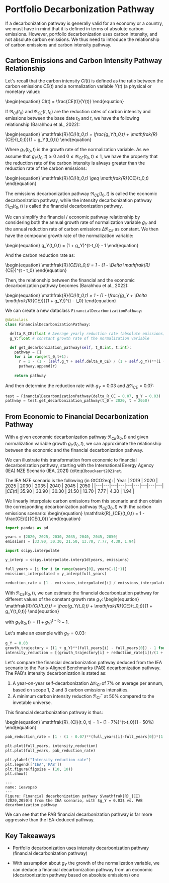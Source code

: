 # Portfolio Decarbonization Pathway

If a decarbonization pathway is generally valid for an economy or a country, we must have in mind that it is defined in terms of absolute carbon emissions. However, portfolio decarbonization uses carbon intensity, and not absolute carbon emissions. We thus need to introduce the relationship of carbon emissions and carbon intensity pathway.

## Carbon Emissions and Carbon Intensity Pathway Relationship

Let's recall that the carbon intensity $CI(t)$ is defined as the ratio between the carbon emissions $CE(t)$ and a normalization variable $Y(t)$ (a physical or monetary value):

\begin{equation}
CI(t) = \frac{CE(t)}{Y(t)}
\end{equation}

If $\mathfrak{R}_{CI}(t_0)$ and $\mathfrak{R}_{CE}(t,t_0)$ are the reduction rates of carbon intensity and emissions between the base date $t_0$ and $t$, we have the following relationship (Barahhou et al., 2022):

\begin{equation}
\mathfrak{R}_{CI}(t_0,t) = \frac{g_Y(t_0,t) + \mathfrak{R}_{CE}(t_0,t)}{1 + g_Y(t_0,t)}
\end{equation}

Where $g_Y(t_0,t)$ is the growth rate of the normalization variable. As we assume that $g_Y(t_0,t) \geq 0$ and $0 \leq \mathfrak{R}_{CE}(t_0,t) \leq 1$, we have the property that the reduction rate of the carbon intensity is always greater than the reduction rate of the carbon emissions:

\begin{equation}
\mathfrak{R}_{CI}(t_0,t) \geq \mathfrak{R}_{CE}(t_0,t)
\end{equation}


The emissions decarbonization pathway $\mathfrak{R}_{CE}(t_0,t)$ is called the economic decarbonization pathway, while the intensity decarbonization pathway $\mathfrak{R}_{CI}(t_0,t)$ is called the financial decarbonization pathway.

We can simplify the financial / economic pathway relationship by considering both the annual growth rate of normalization variable $g_{Y}$ and the annual reduction rate of carbon emissions $\Delta \mathfrak{R}_{CE}$ as constant. We then have the compound growth rate of the normalization variable:

\begin{equation}
g_Y(t_0,t) = (1 + g_Y)^{t-t_0} - 1
\end{equation}

And the carbon reduction rate as:

\begin{equation}
\mathfrak{R}_{CE}(t_0,t) = 1 - (1 - \Delta \mathfrak{R}_{CE})^{t - t_0}
\end{equation}

Then, the relationship between the financial and the economic decarbonization pathway becomes (Barahhou et al., 2022):

\begin{equation}
\mathfrak{R}_{CI}(t_0,t) = 1 - (1 - \frac{(g_Y + \Delta \mathfrak{R}_{CE})}{1 + g_Y})^{t - t_0}
\end{equation}

We can create a new dataclass `FinancialDecarbonizationPathway`:
```Python
@dataclass 
class FinancialDecarbonizationPathway:

  delta_R_CE:float # Average yearly reduction rate (absolute emissions)
  g_Y:float # constant growth rate of the normalization variable

  def get_decarbonization_pathway(self, t_0:int, t:int):
    pathway = []
    for i in range(t_0,t+1):
      r = 1 - (1 - (self.g_Y + self.delta_R_CE) / (1 + self.g_Y))**(i - t_0)
      pathway.append(r)      
    
    return pathway
```
And then determine the reduction rate with $g_Y = 0.03$ and $\Delta \mathfrak{R}_{CE} = 0.07$:

```Python
test = FinancialDecarbonizationPathway(delta_R_CE = 0.07, g_Y = 0.03)
pathway = test.get_decarbonization_pathway(t_0 = 2020, t = 2050)
```

## From Economic to Financial Decarbonization Pathway

With a given economic decarbonization pathway $\mathfrak{R}_{CE}(t_0,t)$ and given normalization variable growth $g_Y(t_0,t)$, we can approximate the relationship between the economic and the financial decarbonization pathway.

We can illustrate this transformation from economic to financial decarbonization pathway, starting with the International Energy Agency (IEA) NZE Scenario (IEA, 2021) {cite:p}`bouckaert2021net`.

The IEA NZE scenario is the following (in GtCO2eq):
| Year  | 2019 | 2020 | 2025 | 2030 | 2035 | 2040 | 2045 | 2050 |
|---|---|---|---|---|---|---|---|---|
|$CE(t)$| 35.90  | 33.90   | 30.30  | 21.50  | 13.70 | 7.77 | 4.30 | 1.94 |


We linearly interpolate carbon emissions from this scenario and then obtain the corresponding decarbonization pathway $\mathfrak{R}_{CE}(t_0,t)$ with the carbon emissions scenario:
\begin{equation}
\mathfrak{R}_{CE}(t_0,t) = 1 - \frac{CE(t)}{CE(t_0)}
\end{equation}

```Python
import pandas as pd

years = [2020, 2025, 2030, 2035, 2040, 2045, 2050]
emissions = [33.90, 30.30, 21.50, 13.70, 7.77, 4.30, 1.94]

import scipy.interpolate

y_interp = scipy.interpolate.interp1d(years, emissions)

full_years = [i for i in range(years[0], years[-1]+1)]
emissions_interpolated = y_interp(full_years)

reduction_rate = [1 - emissions_interpolated[i] / emissions_interpolated[0] for i in range(len(emissions_interpolated))]
```


With $\mathfrak{R}_{CE}(t_0,t)$, we can estimate the financial decarbonization pathway for different values of the constant growth rate $g_Y$:
\begin{equation}
\mathfrak{R}_{CI}(t_0,t) = \frac{g_Y(t_0,t) + \mathfrak{R}_{CE}(t_0,t)}{1 + g_Y(t_0,t)}
\end{equation}

with $g_Y(t_0,t) = (1 + g_Y)^{t-t_0} - 1$.

Let's make an example with $g_Y = 0.03$:
```Python
g_Y = 0.03
growth_trajectory = [(1 + g_Y)**(full_years[i] - full_years[0]) - 1 for i in range(len(full_years))]
intensity_reduction = [(growth_trajectory[i] + reduction_rate[i])/(1 + growth_trajectory[i]) for i in range(len(full_years))]
```

Let's compare the financial decarbonization pathway deduced from the IEA scenario to the Paris-Aligned Benchmarks (PAB) decarbonization pathway.
The PAB's intensity decarbonization is stated as:
1. A year-on-year self-decarbonization $\Delta \mathfrak{R}_{CI}$ of 7\% on average per annum, based on scope 1, 2 and 3 carbon emissions intensities.
2. A minimum carbon intensity reduction $\mathfrak{R}_{CI}^-$ at 50\% compared to the invetable universe.

This financial decarbonization pathway is thus:

\begin{equation}
\mathfrak{R}_{CI}(t_0, t) = 1 - (1 - 7\%)^{t-t_0}(1 - 50\%)
\end{equation}

```Python
pab_reduction_rate = [1 - (1 - 0.07)**(full_years[i]-full_years[0])*(1 - 0.5) for i in range(len(full_years))]

plt.plot(full_years, intensity_reduction)
plt.plot(full_years, pab_reduction_rate)

plt.ylabel("Intensity reduction rate")
plt.legend(['IEA','PAB'])
plt.figure(figsize = (10, 10))
plt.show()
```

```{figure} ieavspab.png
---
name: ieavspab
---
Figure: Financial decarbonization pathway $\mathfrak{R}_{CI}(2020,2050)$ from the IEA scenario, with $g_Y = 0.03$ vs. PAB decarbonization pathway
```

We can see that the PAB financial decarbonization pathway is far more aggressive than the IEA-deduced pathway.

## Key Takeaways

- Portfolio decarbonization uses intensity decarbonization pathway (financial decarbonization pathway)

- With assumption about $g_Y$ the growth of the normalization variable, we can deduce a financial decarbonization pathway from an economic (decarbonization pathway based on absolute emissions) one
